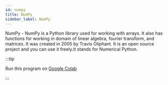 ```yaml
---
id: numpy
title: NumPy
sidebar_label: NumPy
---
```


NumPy - NumPy is a Python library used for working with arrays. It also has functions for working in domain of linear algebra, fourier transform, and matrices. It was created in 2005 by Travis Oliphant. It is an open source project and you can use it freely.It stands for
Numerical Python.

:::tip

Run this program on <a href='https://colab.research.google.com/drive/1KdxtDg0rN0SS3FUaGAhf13F3NLkX0FSU?usp=sharing'>Google Colab</a>

:::
